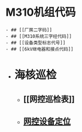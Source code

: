# M310机组代码
	- ## [[厂房二字码]]
	- ## [[M310系统三字经代码]]
	- ## [[设备类型标志代号]]
	- ## [[6kV继电器和接点代码]]
- # 海核巡检
	- ## [[网控巡检表]]
	- ## [网控设备定位](https://dl-h.netlify.app/)
